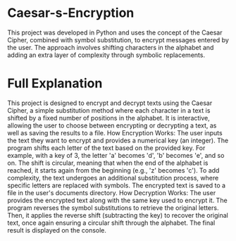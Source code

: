 # Caesar-s-Encryption
This project was developed in Python and uses the concept of the Caesar Cipher, combined with symbol substitution, to encrypt messages entered by the user. The approach involves shifting characters in the alphabet and adding an extra layer of complexity through symbolic replacements.

# Full Explanation
This project is designed to encrypt and decrypt texts using the Caesar Cipher, a simple substitution method where each character in a text is shifted by a fixed number of positions in the alphabet. It is interactive, allowing the user to choose between encrypting or decrypting a text, as well as saving the results to a file.
How Encryption Works: The user inputs the text they want to encrypt and provides a numerical key (an integer).
The program shifts each letter of the text based on the provided key. For example, with a key of 3, the letter 'a' becomes 'd', 'b' becomes 'e', and so on. The shift is circular, meaning that when the end of the alphabet is reached, it starts again from the beginning (e.g., 'z' becomes 'c').
To add complexity, the text undergoes an additional substitution process, where specific letters are replaced with symbols.
The encrypted text is saved to a file in the user's documents directory.
How Decryption Works: The user provides the encrypted text along with the same key used to encrypt it.
The program reverses the symbol substitutions to retrieve the original letters.
Then, it applies the reverse shift (subtracting the key) to recover the original text, once again ensuring a circular shift through the alphabet.
The final result is displayed on the console.
